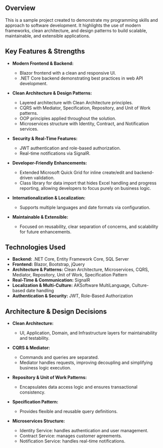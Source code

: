 ## Overview

This is a sample project created to demonstrate my programming skills and approach to software development. It highlights the use of modern frameworks, clean architecture, and design patterns to build scalable, maintainable, and extensible applications.

## Key Features & Strengths

* **Modern Frontend & Backend:**

  * Blazor frontend with a clean and responsive UI.
  * .NET Core backend demonstrating best practices in web API development.

* **Clean Architecture & Design Patterns:**

  * Layered architecture with Clean Architecture principles.
  * CQRS with Mediator, Specification, Repository, and Unit of Work patterns.
  * OOP principles applied throughout the solution.
  * Microservices structure with Identity, Contract, and Notification services.

* **Security & Real-Time Features:**

  * JWT authentication and role-based authorization.
  * Real-time notifications via SignalR.

* **Developer-Friendly Enhancements:**

  * Extended Microsoft Quick Grid for inline create/edit and backend-driven validation.
  * Class library for data import that hides Excel handling and progress reporting, allowing developers to focus purely on business logic.

* **Internationalization & Localization:**

  * Supports multiple languages and date formats via configuration.

* **Maintainable & Extensible:**

  * Focused on reusability, clear separation of concerns, and scalability for future enhancements.

## Technologies Used

* **Backend:** .NET Core, Entity Framework Core, SQL Server
* **Frontend:** Blazor, Bootstrap, jQuery
* **Architecture & Patterns:** Clean Architecture, Microservices, CQRS, Mediator, Repository, Unit of Work, Specification Pattern
* **Real-Time & Communication:** SignalR
* **Localization & Multi-Culture:** AKSoftware MultiLanguage, Culture-based date handling
* **Authentication & Security:** JWT, Role-Based Authorization

## Architecture & Design Decisions

* **Clean Architecture:**

  * UI, Application, Domain, and Infrastructure layers for maintainability and testability.

* **CQRS & Mediator:**

  * Commands and queries are separated.
  * Mediator handles requests, improving decoupling and simplifying business logic execution.

* **Repository & Unit of Work Patterns:**

  * Encapsulates data access logic and ensures transactional consistency.

* **Specification Pattern:**

  * Provides flexible and reusable query definitions.

* **Microservices Structure:**

  * Identity Service: handles authentication and user management.
  * Contract Service: manages customer agreements.
  * Notification Service: handles real-time notifications.

